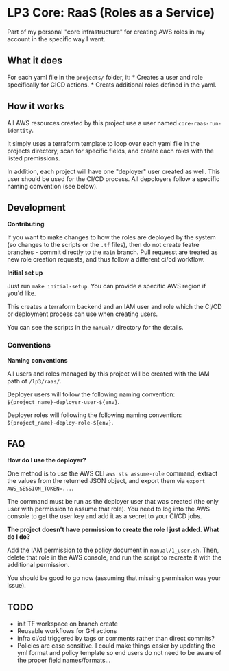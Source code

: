 # LP3 Core: RaaS (Roles as a Service)

Part of my personal "core infrastructure" for creating AWS roles in my account in the specific way I want.

## What it does

For each yaml file in the `projects/` folder, it:
    * Creates a user and role specifically for CICD actions.
    * Creats additional roles defined in the yaml.

## How it works

All AWS resources created by this project use a user named `core-raas-run-identity`.

It simply uses a terraform template to loop over each yaml file in the projects directory, scan for specific fields, and create each roles with the listed premissions.

In addition, each project will have one "deployer" user created as well. This user should be used for the CI/CD process. All depoloyers follow a specific naming convention (see below).

## Development

**Contributing**

If you want to make changes to how the roles are deployed by the system (so changes to the scripts or the `.tf` files), then do not create featre branches - commit directly to the `main` branch. Pull requesst are treated as new role creation requests, and thus follow a different ci/cd workflow.

**Initial set up**

Just run `make initial-setup`. You can provide a specific AWS region if you'd like.

This creates a terraform backend and an IAM user and role which the CI/CD or deployment process can use when creating users.

You can see the scripts in the `manual/` directory for the details.

### Conventions

**Naming conventions**

All users and roles managed by this project will be created with the IAM path of `/lp3/raas/`.

Deployer users will follow the following naming convention: `${project_name}-deployer-user-${env}`.

Deployer roles will following the following naming convention: `${project_name}-deploy-role-${env}`.

## FAQ

**How do I use the deployer?**

One method is to use the AWS CLI `aws sts assume-role` command, extract the values from the returned JSON object, and export them via `export AWS_SESSION_TOKEN=...`.

The command must be run as the deployer user that was created (the only user with permission to assume that role). You need to log into the AWS console to get the user key and add it as a secret to your CI/CD jobs.

**The project doesn't have permission to create the role I just added. What do I do?**

Add the IAM permission to the policy document in `manual/1_user.sh`. Then, delete that role in the AWS console, and run the script to recreate it with the additional permission.

You should be good to go now (assuming that missing permission was your issue).

## TODO

* init TF workspace on branch create
* Reusable workflows for GH actions
* infra ci/cd triggered by tags or comments rather than direct commits?
* Policies are case sensitive. I could make things easier by updating the yml format and policy template so end users do not need to be aware of the proper field names/formats...